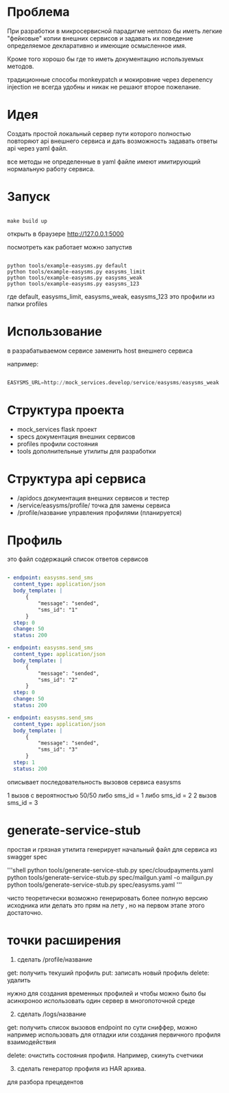 # Проблема 

При разработки в микросервисной парадигме неплохо бы иметь легкие "фейковые" копии внешних сервисов 
и задавать их поведение определяемое декларативно и имеющие осмысленное имя. 

Кроме того хорошо бы где то иметь документацию используемых методов. 

традиционные способы monkeypatch и мокировние через depenency injection не всегда удобны и никак 
не решают второе пожелание.

# Идея

Создать простой локальный сервер пути которого полностью повторяют api внешнего сервиса
и дать возможность задавать ответы api через yaml файл.

все методы не определенные в yaml файле имеют имитирующий нормальную работу сервиса. 

# Запуск

```shell 

make build up

```

открыть в браузере http://127.0.0.1:5000

посмотреть как работает можно запустив

```shell

python tools/example-easysms.py default
python tools/example-easysms.py easysms_limit
python tools/example-easysms.py easysms_weak
python tools/example-easysms.py easysms_123

```

где default, easysms_limit, easysms_weak, easysms_123 это профили из папки profiles

# Использование 

в разрабатываемом сервисе заменить host внешнего сервиса

например: 

```python

EASYSMS_URL=http://mock_services.develop/service/easysms/easysms_weak

```

# Cтруктура проекта

* mock_services flask проект
* specs документация внешних сервисов 
* profiles профили состояния 
* tools дополнительные утилиты для разработки 

# Cтруктура api сервиса

* /apidocs документация внешних сервисов и тестер 
* /service/easysms/profile/ точка для замены сервиса
* /profile/название управления профилями (планируется)

# Профиль

это файл содержаций список ответов сервисов

```yaml

- endpoint: easysms.send_sms
  content_type: application/json
  body_template: |
      {
          "message": "sended",
          "sms_id": "1"
      }
  step: 0
  change: 50
  status: 200

- endpoint: easysms.send_sms
  content_type: application/json
  body_template: |
      {
          "message": "sended",
          "sms_id": "2"
      }
  step: 0
  change: 50
  status: 200

- endpoint: easysms.send_sms
  content_type: application/json
  body_template: |
      {
          "message": "sended",
          "sms_id": "3"
      }
  step: 1
  status: 200
```

описывает последовательность вызовов сервиса easysms

1 вызов с вероятностью 50/50 либо sms_id = 1 либо sms_id = 2
2 вызов sms_id = 3

# generate-service-stub

простая и грязная утилита генерирует начальный файл для сервиса из swagger spec


'''shell
python tools/generate-service-stub.py spec/cloudpayments.yaml
python tools/generate-service-stub.py spec/mailgun.yaml -o mailgun.py
python tools/generate-service-stub.py spec/easysms.yaml
'''

чисто теоретически возможно генерировать более полную версию исходника или делать это прям на лету
, но на первом этапе этого достаточно.


# точки расширения

1. сделать /profile/название

get: получить текуший профиль
put: записать новый профиль
delete: удалить

нужно для создания временных профилей и чтобы можно было бы асинхроноо использовать один сервер в многопоточной среде

2. сделать /logs/название

get: получить список вызовов endpoint 
по сути сниффер, можно например использовать для отладки или создания первичного профиля взаимодействия

delete: очистить состояния профиля. Например, скинуть счетчики

3. сделать генератор профиля из HAR архива.

для разбора прецедентов
